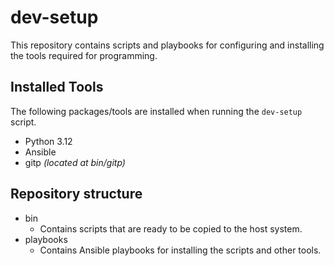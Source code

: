 # dev-setup
This repository contains scripts and playbooks for configuring and installing the tools required for programming. 


## Installed Tools
The following packages/tools are installed when running the `dev-setup` script.
<ul>
    <li>Python 3.12</li>
    <li>Ansible</li>
    <li>gitp <i>(located at bin/gitp)</i></li>
</ul>

## Repository structure
<ul>
    <li> 
        bin
        <ul>
            <li>Contains scripts that are ready to be copied to the host system.</li>
        </ul>
    </li>
    <li>
        playbooks
        <ul>
            <li>Contains Ansible playbooks for installing the scripts and other tools.</li>
        </ul>
    </li>
</ul>